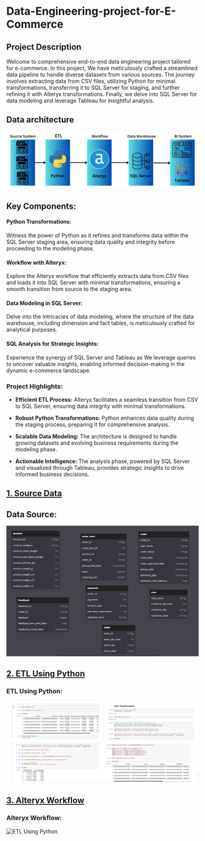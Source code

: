 # Data-Engineering-project-for-E-Commerce
## Project Description
Welcome to comprehensive end-to-end data engineering project tailored for e-commerce. In this project, We have meticulously crafted a streamlined data pipeline to handle diverse datasets from various sources. The journey involves extracting data from CSV files, utilizing Python for minimal transformations, transferring it to SQL Server for staging, and further refining it with Alteryx transformations. Finally, we delve into SQL Server for data modeling and leverage Tableau for insightful analysis.
## Data architecture
![Architecture Diagram](architecture_diagram.PNG)
## Key Components:

#### Python Transformations:
Witness the power of Python as it refines and transforms data within the SQL Server staging area, ensuring data quality and integrity before proceeding to the modeling phase.

#### Workflow with Alteryx:
Explore the Alteryx workflow that efficiently extracts data from CSV files and loads it into SQL Server with minimal transformations, ensuring a smooth transition from source to the staging area.

#### Data Modeling in SQL Server:
Delve into the intricacies of data modeling, where the structure of the data warehouse, including dimension and fact tables, is meticulously crafted for analytical purposes.

#### SQL Analysis for Strategic Insights:
Experience the synergy of SQL Server and Tableau as We leverage queries to uncover valuable insights, enabling informed decision-making in the dynamic e-commerce landscape.

### Project Highlights:

- **Efficient ETL Process:** Alteryx facilitates a seamless transition from CSV to SQL Server, ensuring data integrity with minimal transformations.

- **Robust Python Transformations:** Python enhances data quality during the staging process, preparing it for comprehensive analysis.

- **Scalable Data Modeling:** The architecture is designed to handle growing datasets and evolving business requirements during the modeling phase.

- **Actionable Intelligence:** The analysis phase, powered by SQL Server and visualized through Tableau, provides strategic insights to drive informed business decisions.


## [1. Source Data](https://github.com/ElSayed-Fathi/Data-Engineering-project-for-E-Commerce/blob/39ad69d2d37099fa41b76d7e503a428064980460/1%20Data%20Sources/README%20(2).md)


## Data Source:
![Data Source](source_data.png)

## [2. ETL Using Python](https://github.com/ElSayed-Fathi/Data-Engineering-project-for-E-Commerce/tree/0ebbe62252ef0016922c4cb9b87696cd8b87dff1/1%20Data%20Sources)

### ETL Using Python:
![ETL Using Python](code_example.PNG)

## [3. Alteryx Workflow ]([https://github.com/ElSayed-Fathi/Data-Engineering-project-for-E-Commerce/tree/0ebbe62252ef0016922c4cb9b87696cd8b87dff1/1%20Data%20Sources](https://github.com/ElSayed-Fathi/Data-Engineering-project-for-E-Commerce/tree/b23186f3ff775672d3c36ae8d8ae24422dd205e0/2%20Staging%20Layer)https://github.com/ElSayed-Fathi/Data-Engineering-project-for-E-Commerce/tree/b23186f3ff775672d3c36ae8d8ae24422dd205e0/2%20Staging%20Layer)

###  Alteryx Workflow:
![ETL Using Python]([code_example.PNG](https://github.com/ElSayed-Fathi/Data-Engineering-project-for-E-Commerce/blob/b23186f3ff775672d3c36ae8d8ae24422dd205e0/2%20Staging%20Layer/Full%20Workflow.PNG)https://github.com/ElSayed-Fathi/Data-Engineering-project-for-E-Commerce/blob/b23186f3ff775672d3c36ae8d8ae24422dd205e0/2%20Staging%20Layer/Full%20Workflow.PNG)








